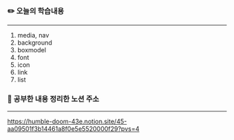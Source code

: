 ### :pencil2: 오늘의 학습내용
---
1. media, nav
2. background
3. boxmodel
4. font
5. icon
6. link
7. list


### :memo: 공부한 내용 정리한 노션 주소
---
<https://humble-doom-43e.notion.site/45-aa09501f3b14461a8f0e5e5520000f29?pvs=4>
